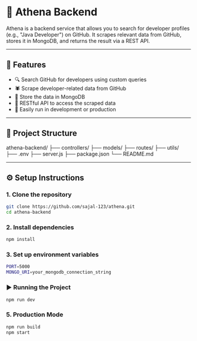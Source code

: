 # 🧠 Athena Backend

Athena is a backend service that allows you to search for developer profiles (e.g., "Java Developer") on GitHub. It scrapes relevant data from GitHub, stores it in MongoDB, and returns the result via a REST API.

---

## 📌 Features

- 🔍 Search GitHub for developers using custom queries
- 🕷️ Scrape developer-related data from GitHub
- 💾 Store the data in MongoDB
- 🧭 RESTful API to access the scraped data
- 🚀 Easily run in development or production

---

## 📁 Project Structure

athena-backend/
├── controllers/
├── models/
├── routes/
├── utils/
├── .env
├── server.js
├── package.json
└── README.md


---

## ⚙️ Setup Instructions

### 1. Clone the repository

```bash
git clone https://github.com/sajal-123/athena.git
cd athena-backend
```
### 2. Install dependencies

```bash
npm install
```

### 3. Set up environment variables

```bash
PORT=5000
MONGO_URI=your_mongodb_connection_string
```

### ▶️ Running the Project

```bash
npm run dev
```

### 5. Production Mode

```bash
npm run build
npm start
```
